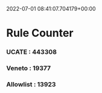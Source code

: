 2022-07-01 08:41:07.704179+00:00
# Rule Counter 
 ### UCATE : 443308

 ### Veneto : 19377

 ### Allowlist : 13923